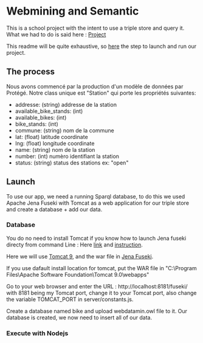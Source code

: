 # Webmining and Semantic

This is a school project with the intent to use a triple store and query it.
What we had to do is said here : [Project](http://www-inf.it-sudparis.eu/~gaaloulw/KM/Labs/project1.html)

This readme will be quite exhaustive, so [here](#Launch) the step to launch and run our project.

## The process

Nous avons commencé par la production d'un modèle de données par Protégé.
Notre class unique est "Station" qui porte les propriétés suivantes:

- addresse: (string) addresse de la station
- available_bike_stands: (int)
- available_bikes: (int)
- bike_stands: (int)
- commune: (string) nom de la commune
- lat: (float) latitude coordinate
- lng: (float) longitude coordinate
- name: (string) nom de la station
- number: (int) numèro identifiant la station
- status: (string) status des stations ex: "open"

## <a name="Launch"></a> Launch
To use our app, we need a running Sparql database, to do this we used Apache Jena Fuseki with Tomcat as a web application for our triple store and create a database + add our data.
### Database
You do no need to install Tomcat if you know how to launch Jena fuseki directy from command Line : Here [link](https://jena.apache.org/download/index.cgi) and [instruction](https://jena.apache.org/documentation/fuseki2/fuseki-run.html#fuseki-standalone-server).

Here we will use [Tomcat 9](https://tomcat.apache.org/download-90.cgi), and the war file in [Jena Fuseki](https://jena.apache.org/download/index.cgi).

If you use dafault install location for tomcat, put the WAR file in "C:\Program Files\Apache Software Foundation\Tomcat 9.0\webapps"

Go to your web browser and enter the URL : http://localhost:8181/fuseki/ with 8181 being my Tomcat port, change it to your Tomcat port, also change the variable TOMCAT_PORT in server/constants.js.

Create a database named bike and upload webdatamin.owl file to it.
Our database is created, we now need to insert all of our data.
### Execute with Nodejs
